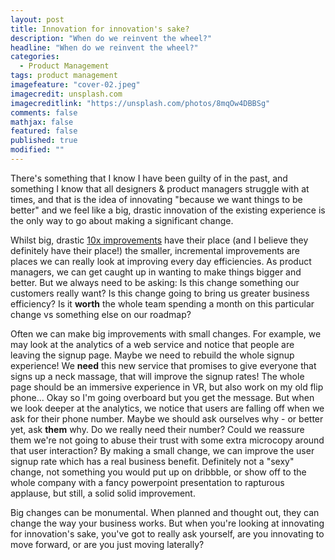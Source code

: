 ```yaml
---
layout: post
title: Innovation for innovation's sake?
description: "When do we reinvent the wheel?"
headline: "When do we reinvent the wheel?"
categories: 
  - Product Management
tags: product management
imagefeature: "cover-02.jpeg"
imagecredit: unsplash.com
imagecreditlink: "https://unsplash.com/photos/8mqOw4DBBSg"
comments: false
mathjax: false
featured: false
published: true
modified: ""
---
```



There's something that I know I have been guilty of in the past, and something I know that all designers & product managers struggle with at times, and that is the idea of innovating "because we want things to be better" and we feel like a big, drastic innovation of the existing experience is the only way to go about making a significant change.

Whilst big, drastic [10x improvements](http://www.mindtheproduct.com/2015/12/video-10x-not-10-product-management-by-orders-of-magnitude-by-ken-norton/) have their place (and I believe they definitely have their place!) the smaller, incremental improvements are places we can really look at improving every day efficiencies. As product managers, we can get caught up in wanting to make things bigger and better. But we always need to be asking: Is this change something our customers really want? Is this change going to bring us greater business efficiency? Is it **worth** the whole team spending a month on this particular change vs something else on our roadmap?

Often we can make big improvements with small changes. For example, we may look at the analytics of a web service and notice that people are leaving the signup page. Maybe we need to rebuild the whole signup experience! We **need** this new service that promises to give everyone that signs up a neck massage, that will improve the signup rates! The whole page should be an immersive experience in VR, but also work on my old flip phone... Okay so I'm going overboard but you get the message. But when we look deeper at the analytics, we notice that users are falling off when we ask for their phone number. Maybe we should ask ourselves why - or better yet, ask **them** why. Do we really need their number? Could we reassure them we're not going to abuse their trust with some extra microcopy around that user interaction? By making a small change, we can improve the user signup rate which has a real business benefit. Definitely not a "sexy" change, not something you would put up on dribbble, or show off to the whole company with a fancy powerpoint presentation to rapturous applause, but still, a solid solid improvement.

Big changes can be monumental. When planned and thought out, they can change the way your business works. But when you're looking at innovating for innovation's sake, you've got to really ask yourself, are you innovating to move forward, or are you just moving laterally?
